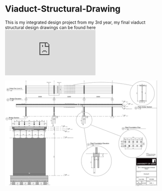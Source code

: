 # Viaduct-Structural-Drawing
This is my integrated design project from my 3rd year, my final viaduct structural design drawings can be found here ![Report](https://github.com/conorkelly1307/Viaduct-Structural-Drawing/blob/main/Bridge%20Structural%20Drawing.pdf)


![Viaduct](https://raw.githubusercontent.com/conorkelly1307/Viaduct-Structural-Drawing/main/Bridge%20Structural%20Drawing.JPG)

